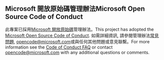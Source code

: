 ## <a name="microsoft-open-source-code-of-conduct"></a><span data-ttu-id="704a4-101">Microsoft 開放原始碼管理辦法</span><span class="sxs-lookup"><span data-stu-id="704a4-101">Microsoft Open Source Code of Conduct</span></span>
<span data-ttu-id="704a4-102">此專案已採用[Microsoft 開放原始碼](https://opensource.microsoft.com/codeofconduct/)管理辦法。</span><span class="sxs-lookup"><span data-stu-id="704a4-102">This project has adopted the [Microsoft Open Source Code of Conduct](https://opensource.microsoft.com/codeofconduct/).</span></span>
<span data-ttu-id="704a4-103">如需詳細資訊, 請參閱管理辦法[常見問題](https://opensource.microsoft.com/codeofconduct/faq/), [opencode@microsoft.com](mailto:opencode@microsoft.com)或與任何其他問題或意見聯繫。</span><span class="sxs-lookup"><span data-stu-id="704a4-103">For more information see the [Code of Conduct FAQ](https://opensource.microsoft.com/codeofconduct/faq/) or contact [opencode@microsoft.com](mailto:opencode@microsoft.com) with any additional questions or comments.</span></span>